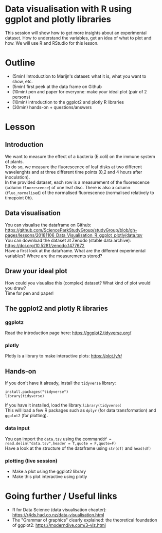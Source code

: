 # Data visualisation with R using ggplot and plotly libraries
This session will show how to get more insights about an experimental dataset. How to understand the variables, get an idea of what to plot and how. We will use R and RStudio for this lesson.

# Outline
- (5min) Introduction to Marijn's dataset: what it is, what you want to show, etc.
- (5min) first peek at the data frame on Github 
- (10min) pen and paper for everyone: make your ideal plot (pair of 2 persons)
- (10min) introduction to the ggplot2 and plotly R libraries
- (30min) hands-on + questions/answers

# Lesson 
## Introduction 
We want to measure the effect of a bacteria (E.coli) on the immune system of plants.   
To do so, we measure the fluorescence of leaf disks at two different wavelenghts and at three different time points (0,2 and 4 hours after inoculation).  
In the provided dataset, each row is a measurement of the fluorescence (column `fluorescence`) of one leaf disc. There is also a column (`fluo_normalised`) of the normalised fluorescence (normalised relatively to timepoint 0h).   

## Data visualisation 
You can visualise the dataframe on Github: https://github.com/ScienceParkStudyGroup/studyGroup/blob/gh-pages/lessons/20181106_Data_Visualisation_R_ggplot_plotly/data.tsv      
You can download the dataset at Zenodo (stable data archive): https://doi.org/10.5281/zenodo.1477672  
Have a first look at the dataframe. What are the different experimental variables? Where are the measurements stored?  

## Draw your ideal plot
How could you visualise this (complex) dataset? What kind of plot would you draw?      
Time for pen and paper!

## The ggplot2 and plotly R libraries
### ggplotz
Read the introduction page here: https://ggplot2.tidyverse.org/

### plotly
Plotly is a library to make interactive plots: https://plot.ly/r/

## Hands-on
If you don't have it already, install the `tidyverse` library:   
```
install.packages("tidyverse")
library(tidyverse)
```
If you have it installed, load the library:`library(tidyverse)`  
This will load a few R packages such as `dplyr` (for data transformation) and `ggplot2` (for plotting).

### data input
You can import the `data.tsv` using the command`df = read.delim("data.tsv",header = T,quote = F,quote=F)`  
Have a look at the structure of the dataframe using `str(df)` and `head(df)` 

### plotting (live session)
- Make a plot using the ggplot2 library
- Make this plot interactive using plotly 

# Going further / Useful links
- R for Data Science (data visualisation chapter): https://r4ds.had.co.nz/data-visualisation.html
- The "Grammar of graphics" clearly explained: the theoretical foundation of ggplot2: https://moderndive.com/3-viz.html

